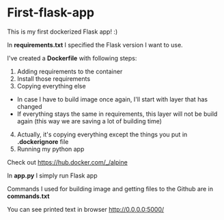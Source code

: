 # First-flask-app

This is my first dockerized Flask app! :)

In **requirements.txt** I specified the Flask version I want to use.

I've created a **Dockerfile** with following steps:
1. Adding requirements to the container
2. Install those requirements
3. Copying everything else
- In case I have to build image once again, I'll start with layer that has changed
- If everything stays the same in requirements, this layer will not be build again (this way we are saving a lot of building time)
4. Actually, it's copying everything except the things you put in **.dockerignore** file
5. Running my python app

Check out https://hub.docker.com/_/alpine

In **app.py** I simply run Flask app

Commands I used for building image and getting files to the Github are in **commands.txt**

You can see printed text in browser http://0.0.0.0:5000/
